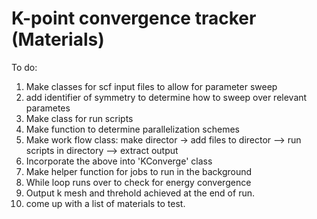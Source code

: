 # K-point convergence tracker (Materials)
To do:
 1. Make classes for scf input files to allow for parameter sweep
 2. add identifier of symmetry to determine how to sweep over relevant parametes
 3. Make class for run scripts
 4. Make function to determine parallelization schemes
 5. Make work flow class: make director -> add files to director --> run scripts in directory --> extract output
 6. Incorporate the above into 'KConverge' class
 7. Make helper function for jobs to run in the background  
 8. While loop runs over to check for energy convergence     
 9. Output k mesh and threhold achieved at the end of run.     
 10. come up with a list of materials to test.      
